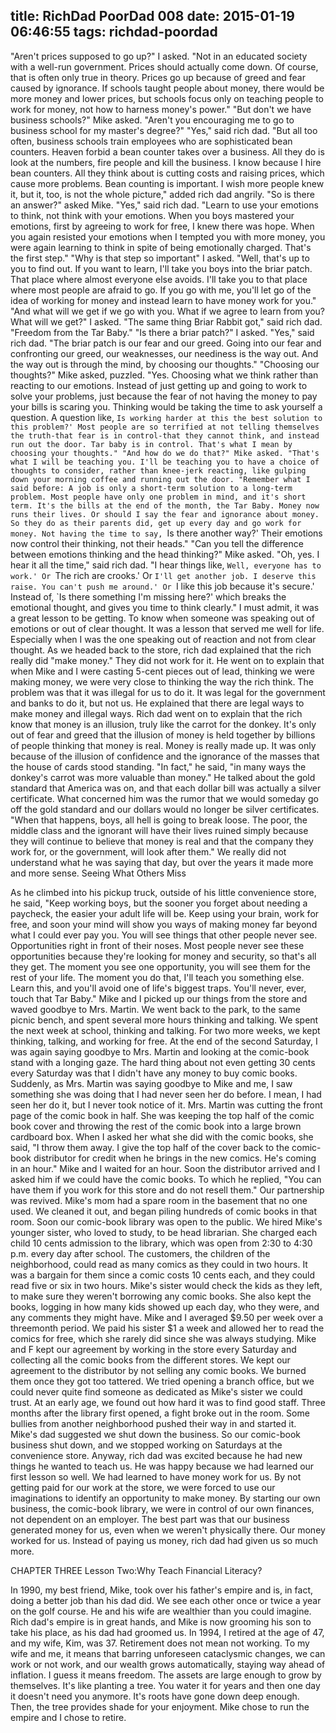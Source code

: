 title: RichDad PoorDad 008
date: 2015-01-19 06:46:55
tags: richdad-poordad
---

"Aren't prices supposed to go up?" I asked.
"Not in an educated society with a well-run government. Prices should actually come down. Of course, that is often only true in theory. Prices go up because of greed and fear caused by ignorance. If schools taught people about money, there would be more money and lower prices, but schools focus only on teaching people to work for money, not how to harness money's power."
"But don't we have business schools?" Mike asked. "Aren't you encouraging me to go to business school for my master's degree?"
"Yes," said rich dad. "But all too often, business schools train employees who are sophisticated bean counters. Heaven forbid a bean counter takes over a business. All they do is look at the numbers, fire people and kill the business. I know because I hire bean counters. All they think about is cutting costs and raising prices, which cause more problems. Bean counting is important. I wish more people knew it, but it, too, is not the whole picture," added rich dad angrily.
"So is there an answer?" asked Mike.
"Yes," said rich dad. "Learn to use your emotions to think, not think with your emotions. When you boys mastered your emotions, first by agreeing to work for free, I knew there was hope. When you again resisted your emotions when I tempted you with more money, you were again learning to think in spite of being emotionally charged. That's the first step."
"Why is that step so important" I asked.
"Well, that's up to you to find out. If you want to learn, I'll take you boys into the briar patch. That place where almost everyone else avoids. I'll take you to that place where most people are afraid to go. If you go with me, you'll let go of the idea of working for money and instead learn to have money work for you."
"And what will we get if we go with you. What if we agree to learn from you? What will we get?" I asked.
"The same thing Briar Rabbit got," said rich dad. "Freedom from the Tar Baby."
"Is there a briar patch?" I asked.
"Yes," said rich dad. "The briar patch is our fear and our greed. Going into our fear and confronting our greed, our weaknesses, our neediness is the way out. And the way out is through the mind, by choosing our thoughts."
"Choosing our thoughts?" Mike asked, puzzled.
"Yes. Choosing what we think rather than reacting to our emotions. Instead of just getting up and going to work to solve your problems, just because the fear of not having the money to pay your bills is scaring you. Thinking would be taking the time to ask yourself a question. A question like, `Is working harder at this the best solution to this problem?' Most people are so terrified at not telling themselves the truth-that fear is in control-that they cannot think, and instead run out the door. Tar baby is in control. That's what I mean by choosing your thoughts."
"And how do we do that?" Mike asked.
"That's what I will be teaching you. I'll be teaching you to have a choice of thoughts to consider, rather than knee-jerk reacting, like gulping down your morning coffee and running out the door.
"Remember what I said before: A job is only a short-term solution to a long-term problem. Most people have only one problem in mind, and it's short term. It's the bills at the end of the month, the Tar Baby. Money now runs their lives. Or should I say the fear and ignorance about money. So they do as their parents did, get up every day and go work for money. Not having the time to say, `Is there another way?' Their emotions now control their thinking, not their heads."
"Can you tell the difference between emotions thinking and the head thinking?" Mike asked.
"Oh, yes. I hear it all the time," said rich dad. "I hear things like, `Well, everyone has to work.' Or `The rich are crooks.' Or `I'll get another job. I deserve this raise. You can't push me around.' Or `I like this job because it's secure.' Instead of, `Is there something I'm missing here?' which breaks the emotional thought, and gives you time to think clearly."
I must admit, it was a great lesson to be getting. To know when someone was speaking out of emotions or out of clear thought. It was a lesson that served me well for life. Especially when I was the one speaking out of reaction and not from clear thought.
As we headed back to the store, rich dad explained that the rich really did "make money." They did not work for it. He went on to explain that when Mike and I were casting 5-cent pieces out of lead, thinking we were making money, we were very close to thinking the way the rich think. The problem was that it was illegal for us to do it. It was legal for the government and banks to do it, but not us. He explained that there are legal ways to make money and illegal ways.
Rich dad went on to explain that the rich know that money is an illusion, truly like the carrot for the donkey. It's only out of fear and greed that the illusion of money is held together by billions of people thinking that money is real. Money is really made up. It was only because of the illusion of confidence and the ignorance of the masses that the house of cards stood standing. "In fact," he said, "in many ways the donkey's carrot was more valuable than money."
He talked about the gold standard that America was on, and that each dollar bill was actually a silver certificate. What concerned him was the rumor that we would someday go off the gold standard and our dollars would no longer be silver certificates.
"When that happens, boys, all hell is going to break loose. The poor, the middle class and the ignorant will have their lives ruined simply because they will continue to believe that money is real and that the company they work for, or the government, will look after them."
We really did not understand what he was saying that day, but over the years it made more and more sense.
Seeing What Others Miss

As he climbed into his pickup truck, outside of his little convenience store, he said, "Keep working boys, but the sooner you forget about needing a paycheck, the easier your adult life will be. Keep using your brain, work for free, and soon your mind will show you ways of making money far beyond what I could ever pay you. You will see things that other people never see. Opportunities right in front of their noses. Most people never see these opportunities because they're looking for money and security, so that's all they get. The moment you see one opportunity, you will see them for the rest of your life. The moment you do that, I'll teach you something else. Learn this, and you'll avoid one of life's biggest traps. You'll never, ever, touch that Tar Baby."
Mike and I picked up our things from the store and waved goodbye to Mrs. Martin. We went back to the park, to the same picnic bench, and spent several more hours thinking and talking.
We spent the next week at school, thinking and talking. For two more weeks, we kept thinking, talking, and working for free.
At the end of the second Saturday, I was again saying goodbye to Mrs. Martin and looking at the comic-book stand with a longing gaze. The hard thing about not even getting 30 cents every Saturday was that I didn't have any money to buy comic books. Suddenly, as Mrs. Martin was saying goodbye to Mike and me, I saw something she was doing that I had never seen her do before. I mean, I had seen her do it, but I never took notice of it.
Mrs. Martin was cutting the front page of the comic book in half. She was keeping the top half of the comic book cover and throwing the rest of the comic book into a large brown cardboard box. When I asked her what she did with the comic books, she said, "I throw them away. I give the top half of the cover back to the comic-book distributor for credit when he brings in the new comics. He's coming in an hour."
Mike and I waited for an hour. Soon the distributor arrived and I asked him if we could have the comic books. To which he replied, "You can have them if you work for this store and do not resell them."
Our partnership was revived. Mike's mom had a spare room in the basement that no one used. We cleaned it out, and began piling hundreds of comic books in that room. Soon our comic-book library was open to the public. We hired Mike's younger sister, who loved to study, to be head librarian. She charged each child 10 cents admission to the library, which was open from 2:30 to 4:30 p.m. every day after school. The customers, the children of the neighborhood, could read as many comics as they could in two hours. It was a bargain for them since a comic costs 10 cents each, and they could read five or six in two hours.
Mike's sister would check the kids as they left, to make sure they weren't borrowing any comic books. She also kept the books, logging in how many kids showed up each day, who they were, and any comments they might have. Mike and I averaged $9.50 per week over a threemonth period. We paid his sister $1 a week and allowed her to read the comics for free, which she rarely did since she was always studying.
Mike and F kept our agreement by working in the store every Saturday and collecting all the comic books from the different stores. We kept our agreement to the distributor by not selling any comic books. We burned them once they got too tattered. We tried opening a branch office, but we could never quite find someone as dedicated as Mike's sister we could trust.
At an early age, we found out how hard it was to find good staff.
Three months after the library first opened, a fight broke out in the room. Some bullies from another neighborhood pushed their way in and started it. Mike's dad suggested we shut down the business. So our comic-book business shut down, and we stopped working on Saturdays at the convenience store. Anyway, rich dad was excited because he had new things he wanted to teach us. He was happy because we had learned our first lesson so well. We had learned to have money work for us. By not getting paid for our work at the store, we were forced to use our imaginations to identify an opportunity to make money. By starting our own business, the comic-book library, we were in control of our own finances, not dependent on an employer. The best part was that our business generated money for us, even when we weren't physically there. Our money worked for us. Instead of paying us money, rich dad had given us so much more.

CHAPTER THREE
Lesson Two:Why Teach Financial Literacy?

In 1990, my best friend, Mike, took over his father's empire and is, in fact, doing a better job than his dad did. We see each other once or twice a year on the golf course. He and his wife are wealthier than you could imagine. Rich dad's empire is in great hands, and Mike is now grooming his son to take his place, as his dad had groomed us.
In 1994, I retired at the age of 47, and my wife, Kim, was 37. Retirement does not mean not working. To my wife and me, it means that barring unforeseen cataclysmic changes, we can work or not work, and our wealth grows automatically, staying way ahead of inflation. I guess it means freedom. The assets are large enough to grow by themselves. It's like planting a tree. You water it for years and then one day it doesn't need you anymore. It's roots have gone down deep enough. Then, the tree provides shade for your enjoyment.
Mike chose to run the empire and I chose to retire.
